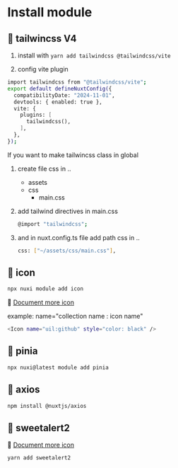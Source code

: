 # Install module

## 💩 tailwincss V4

1. install with `yarn add tailwindcss @tailwindcss/vite`

2. config vite plugin
```bash
import tailwindcss from "@tailwindcss/vite";
export default defineNuxtConfig({
  compatibilityDate: "2024-11-01",
  devtools: { enabled: true },
  vite: {
    plugins: [
      tailwindcss(),
    ],
  },
});
```

If you want to make tailwincss class in global

1. create file css in ..

    - assets
    - css
        - main.css

2. add tailwind directives in main.css
    ```bash
    @import "tailwindcss";
    ```
3. and in nuxt.config.ts file add path css in ..
    ```bash
    css: ["~/assets/css/main.css"],
    ```

## 💩 icon

```bash
npx nuxi module add icon
```

🔗 [Document more icon](https://icones.js.org/)

example:
name="collection name : icon name"
```bash
<Icon name="uil:github" style="color: black" />
```

## 💩 pinia

```bash
npx nuxi@latest module add pinia
```

## 💩 axios

```bash
npm install @nuxtjs/axios
```

## 💩 sweetalert2

🔗 [Document more icon](https://sweetalert2.github.io/)

```bash
yarn add sweetalert2
```

